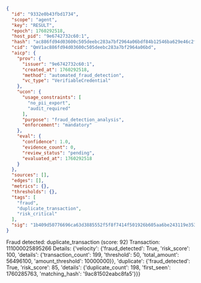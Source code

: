 ```json
{
  "id": "9332e0b43fbd1734",
  "scope": "agent",
  "key": "RESULT",
  "epoch": 1760292518,
  "host_pid": "9e6742732c60:1",
  "hash": "ac886fd94d03600c505deebc283a7bf2964a06bdf84b12546ba629e46c2fdf2a",
  "cid": "QmV1ac886fd94d03600c505deebc283a7bf2964a06bd",
  "aicp": {
    "prov": {
      "issuer": "9e6742732c60:1",
      "created_at": 1760292518,
      "method": "automated_fraud_detection",
      "vc_type": "VerifiableCredential"
    },
    "ucon": {
      "usage_constraints": [
        "no_pii_export",
        "audit_required"
      ],
      "purpose": "fraud_detection_analysis",
      "enforcement": "mandatory"
    },
    "eval": {
      "confidence": 1.0,
      "evidence_count": 0,
      "review_status": "pending",
      "evaluated_at": 1760292518
    }
  },
  "sources": [],
  "edges": [],
  "metrics": {},
  "thresholds": {},
  "tags": [
    "fraud",
    "duplicate_transaction",
    "risk_critical"
  ],
  "sig": "1b409d50776696ca63d3885552f5f8f7414f501926b605aa6be243119e35328f"
}
```

Fraud detected: duplicate_transaction (score: 92)
Transaction: 111000025895266
Details: {'velocity': {'fraud_detected': True, 'risk_score': 100, 'details': {'transaction_count': 199, 'threshold': 50, 'total_amount': 56496100, 'amount_threshold': 10000000}}, 'duplicate': {'fraud_detected': True, 'risk_score': 85, 'details': {'duplicate_count': 198, 'first_seen': 1760285763, 'matching_hash': '9ac81502eabc8fa5'}}}